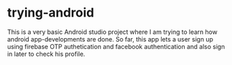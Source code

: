 # trying-android

This is a very basic Android studio project where I am trying to learn how android app-developments are done. 
So far, this app lets a user sign up using firebase OTP authetication and facebook authentication and also sign in later to check his profile.  
